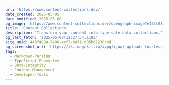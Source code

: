 ```yaml
---
url: 'https://www.content-collections.dev/'
date_created: 2025-05-05
date_modified: 2025-05-08
og_image: 'https://www.content-collections.dev/opengraph-image?e43fc987e8267fe5'
title: 'Content Collections'
description: 'Transform your content into type-safe data collections.'
og_last_fetch: '2025-05-08T12:27:54.119Z'
site_uuid: 443f4884-7e06-4ef3-b431-d05b67238c6d
og_screenshot_url: 'https://ik.imagekit.io/xvpgfijuw/_uploads_lossless_screenshots_20250527_Content-Collections.dev_og_screenshot.jpeg'
tags:
  - Markdown-Parsing
  - TypeScript-Ecosystem
  - Data-Integrity
  - Content-Management
  - Developer-Tools
---
```


